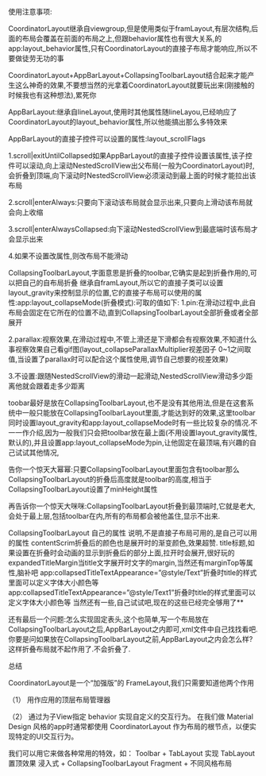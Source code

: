 使用注意事项:

CoordinatorLayout继承自viewgroup,但是使用类似于framLayout,有层次结构,后面的布局会覆盖在前面的布局之上,但跟behavior属性也有很大关系,的app:layout_behavior属性,只有CoordinatorLayout的直接子布局才能响应,所以不要做徒劳无功的事

CoordinatorLayout+AppBarLayout+CollapsingToolbarLayout结合起来才能产生这么神奇的效果,不要想当然的光拿着CoordinatorLayout就要玩出来(刚接触的时候我也有这种想法),累死你

AppBarLayout:继承自lineLayout,使用时其他属性随lineLayou,已经响应了CoordinatorLayout的layout_behavior属性,所以他能搞出那么多特效来

AppBarLayout的直接子控件可以设置的属性:layout_scrollFlags

1.scroll|exitUntilCollapsed如果AppBarLayout的直接子控件设置该属性,该子控件可以滚动,向上滚动NestedScrollView出父布局(一般为CoordinatorLayout)时,会折叠到顶端,向下滚动时NestedScrollView必须滚动到最上面的时候才能拉出该布局

2.scroll|enterAlways:只要向下滚动该布局就会显示出来,只要向上滑动该布局就会向上收缩

3.scroll|enterAlwaysCollapsed:向下滚动NestedScrollView到最底端时该布局才会显示出来

4.如果不设置改属性,则改布局不能滑动

CollapsingToolbarLayout,字面意思是折叠的toolbar,它确实是起到折叠作用的,可以把自己的自布局折叠 继承自framLayout,所以它的直接子类可以设置layout_gravity来控制显示的位置,它的直接子布局可以使用的属性:app:layout_collapseMode(折叠模式):可取的值如下:
1.pin:在滑动过程中,此自布局会固定在它所在的位置不动,直到CollapsingToolbarLayout全部折叠或者全部展开

2.parallax:视察效果,在滑动过程中,不管上滑还是下滑都会有视察效果,不知道什么事视察效果自己看gif图(layout_collapseParallaxMultiplier视差因子 0~1之间取值,当设置了parallax时可以配合这个属性使用,调节自己想要的视差效果)

3.不设置:跟随NestedScrollView的滑动一起滑动,NestedScrollView滑动多少距离他就会跟着走多少距离

toobar最好是放在CollapsingToolbarLayout,也不是没有其他用法,但是在这套系统中一般只能放在CollapsingToolbarLayout里面,才能达到好的效果,这里toolbar同时设置layout_gravity和app:layout_collapseMode时有一些比较复杂的情况.不一一作介绍,因为一般我们只会把toolbar放在最上面(不用设置layout_gravity属性,默认的),并且设置app:layout_collapseMode为pin,让他固定在最顶端,有兴趣的自己试试其他情况,

告你一个惊天大幂幂:只要CollapsingToolbarLayout里面包含有toolbar那么CollapsingToolbarLayout的折叠后高度就是toolbar的高度,相当于CollapsingToolbarLayout设置了minHeight属性

再告诉你一个惊天大咪咪:CollapsingToolbarLayout折叠到最顶端时,它就是老大,会处于最上层,包括toolbar在内,所有的布局都会被他盖住,显示不出来.

CollapsingToolbarLayout 自己的属性 说明,不是直接子布局可用的,是自己可以用的属性 contentScrim折叠后的颜色也是展开时的渐变颜色,效果超赞. title标题,如果设置在折叠时会动画的显示到折叠后的部分上面,拉开时会展开,很好玩的 expandedTitleMargin当title文字展开时文字的margin,当然还有marginTop等属性,脑补吧 app:collapsedTitleTextAppearance=”@style/Text”折叠时title的样式里面可以定义字体大小颜色等 app:collapsedTitleTextAppearance=”@style/Text1”折叠时title的样式里面可以定义字体大小颜色等 当然还有一些,自己试试吧,现在的这些已经完全够用了**

还有最后一个问题:怎么实现固定表头,这个也简单,写一个布局放在CollapsingToolbarLayout之后,AppBarLayout之内即可,xml文件中自己找找看吧.你要是问如果放在CollapsingToolbarLayout之前,AppBarLayout之内会怎么样?这样折叠布局就不起作用了.不会折叠了.

总结

CoordinatorLayout是一个“加强版”的 FrameLayout,我们只需要知道他两个作用

（1） 用作应用的顶层布局管理器

（2） 通过为子View指定 behavior 实现自定义的交互行为。 在我们做 Material Design 风格的app时通常都使用 CoordinatorLayout 作为布局的根节点，以便实现特定的UI交互行为。

我们可以用它来做各种常用的特效，如： Toolbar + TabLayout 实现 TabLayout 置顶效果 浸入式 + CollapsingToolbarLayout Fragment + 不同风格布局
